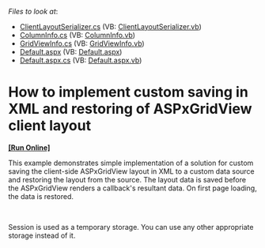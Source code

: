 <!-- default file list -->
*Files to look at*:

* [ClientLayoutSerializer.cs](./CS/WebSite/App_Code/ClientLayoutSerializer.cs) (VB: [ClientLayoutSerializer.vb](./VB/WebSite/App_Code/ClientLayoutSerializer.vb))
* [ColumnInfo.cs](./CS/WebSite/App_Code/ColumnInfo.cs) (VB: [ColumnInfo.vb](./VB/WebSite/App_Code/ColumnInfo.vb))
* [GridViewInfo.cs](./CS/WebSite/App_Code/GridViewInfo.cs) (VB: [GridViewInfo.vb](./VB/WebSite/App_Code/GridViewInfo.vb))
* [Default.aspx](./CS/WebSite/Default.aspx) (VB: [Default.aspx](./VB/WebSite/Default.aspx))
* [Default.aspx.cs](./CS/WebSite/Default.aspx.cs) (VB: [Default.aspx.vb](./VB/WebSite/Default.aspx.vb))
<!-- default file list end -->
# How to implement custom saving in XML and restoring of ASPxGridView client layout
<!-- run online -->
**[[Run Online]](https://codecentral.devexpress.com/e4437/)**
<!-- run online end -->


<p>This example demonstrates simple implementation of a solution for custom saving the client-side ASPxGridView layout in XML to a custom data source and restoring the layout from the source. The layout data is saved before the ASPxGridView renders a callback's resultant data. On first page loading, the data is restored.</p><br />
<p>Session is used as a temporary storage. You can use any other appropriate storage instead of it.</p>

<br/>


